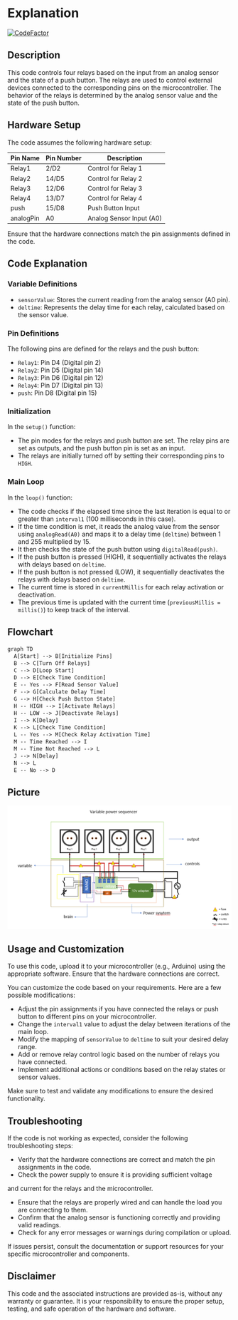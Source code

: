 # Explanation 

[![CodeFactor](https://www.codefactor.io/repository/github/1999azzar/sequencer-esp/badge)](https://www.codefactor.io/repository/github/1999azzar/sequencer-esp)

## Description
This code controls four relays based on the input from an analog sensor and the state of a push button. The relays are used to control external devices connected to the corresponding pins on the microcontroller. The behavior of the relays is determined by the analog sensor value and the state of the push button.

## Hardware Setup
The code assumes the following hardware setup:

| Pin Name  | Pin Number | Description              |
|-----------|------------|--------------------------|
| Relay1    | 2/D2       | Control for Relay 1      |
| Relay2    | 14/D5      | Control for Relay 2      |
| Relay3    | 12/D6      | Control for Relay 3      |
| Relay4    | 13/D7      | Control for Relay 4      |
| push      | 15/D8      | Push Button Input        |
| analogPin | A0         | Analog Sensor Input (A0) |

Ensure that the hardware connections match the pin assignments defined in the code.

## Code Explanation
### Variable Definitions
- `sensorValue`: Stores the current reading from the analog sensor (A0 pin).
- `deltime`: Represents the delay time for each relay, calculated based on the sensor value.

### Pin Definitions
The following pins are defined for the relays and the push button:
- `Relay1`: Pin D4 (Digital pin 2)
- `Relay2`: Pin D5 (Digital pin 14)
- `Relay3`: Pin D6 (Digital pin 12)
- `Relay4`: Pin D7 (Digital pin 13)
- `push`: Pin D8 (Digital pin 15)

### Initialization
In the `setup()` function:
- The pin modes for the relays and push button are set. The relay pins are set as outputs, and the push button pin is set as an input.
- The relays are initially turned off by setting their corresponding pins to `HIGH`.

### Main Loop
In the `loop()` function:
- The code checks if the elapsed time since the last iteration is equal to or greater than `interval1` (100 milliseconds in this case).
- If the time condition is met, it reads the analog value from the sensor using `analogRead(A0)` and maps it to a delay time (`deltime`) between 1 and 255 multiplied by 15.
- It then checks the state of the push button using `digitalRead(push)`.
- If the push button is pressed (HIGH), it sequentially activates the relays with delays based on `deltime`.
- If the push button is not pressed (LOW), it sequentially deactivates the relays with delays based on `deltime`.
- The current time is stored in `currentMillis` for each relay activation or deactivation.
- The previous time is updated with the current time (`previousMillis = millis()`) to keep track of the interval.

## Flowchart

```mermaid
graph TD
  A[Start] --> B[Initialize Pins]
  B --> C[Turn Off Relays]
  C --> D[Loop Start]
  D --> E[Check Time Condition]
  E -- Yes --> F[Read Sensor Value]
  F --> G[Calculate Delay Time]
  G --> H[Check Push Button State]
  H -- HIGH --> I[Activate Relays]
  H -- LOW --> J[Deactivate Relays]
  I --> K[Delay]
  K --> L[Check Time Condition]
  L -- Yes --> M[Check Relay Activation Time]
  M -- Time Reached --> I
  M -- Time Not Reached --> L
  J --> N[Delay]
  N --> L
  E -- No --> D
```
## Picture 

![image](https://github.com/1999AZZAR/sequencer-esp/blob/master/sequencer.png)

## Usage and Customization
To use this code, upload it to your microcontroller (e.g., Arduino) using the appropriate software. Ensure that the hardware connections are correct.

You can customize the code based on your requirements. Here are a few possible modifications:

- Adjust the pin assignments if you have connected the relays or push button to different pins on your microcontroller.
- Change the `interval1` value to adjust the delay between iterations of the main loop.
- Modify the mapping of `sensorValue` to `deltime` to suit your desired delay range.
- Add or remove relay control logic based on the number of relays you have connected.
- Implement additional actions or conditions based on the relay states or sensor values.

Make sure to test and validate any modifications to ensure the desired functionality.

## Troubleshooting
If the code is not working as expected, consider the following troubleshooting steps:

- Verify that the hardware connections are correct and match the pin assignments in the code.
- Check the power supply to ensure it is providing sufficient voltage

 and current for the relays and the microcontroller.
- Ensure that the relays are properly wired and can handle the load you are connecting to them.
- Confirm that the analog sensor is functioning correctly and providing valid readings.
- Check for any error messages or warnings during compilation or upload.

If issues persist, consult the documentation or support resources for your specific microcontroller and components.

## Disclaimer
This code and the associated instructions are provided as-is, without any warranty or guarantee. It is your responsibility to ensure the proper setup, testing, and safe operation of the hardware and software.
